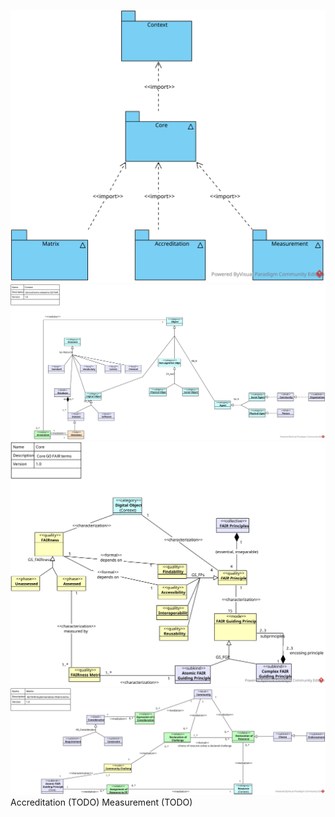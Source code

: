 ![Structure](https://github.com/go-fair-ins/GO-FAIR-Ontology/blob/master/Diagrams/Structure.svg)
![Context](https://github.com/go-fair-ins/GO-FAIR-Ontology/blob/master/Diagrams/Context.svg)
![Core](https://github.com/go-fair-ins/GO-FAIR-Ontology/blob/master/Diagrams/Core.svg)
![Matrix](https://github.com/go-fair-ins/GO-FAIR-Ontology/blob/master/Diagrams/Matrix.svg)
Accreditation (TODO)
Measurement (TODO)